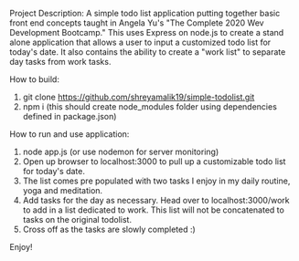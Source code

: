 Project Description: A simple todo list application putting together basic front end concepts taught in Angela Yu's "The Complete 2020 Wev Development Bootcamp." This uses Express on node.js to create a stand alone application that allows a user to input a customized todo list for today's date. It also contains the ability to create a "work list" to separate day tasks from work tasks. 

How to build:

1. git clone https://github.com/shreyamalik19/simple-todolist.git
2. npm i (this should create node_modules folder using dependencies defined in package.json)

How to run and use application: 

1. node app.js (or use nodemon for server monitoring)
2. Open up browser to localhost:3000 to pull up a customizable todo list for today's date. 
3. The list comes pre populated with two tasks I enjoy in my daily routine, yoga and meditation. 
4. Add tasks for the day as necessary. Head over to localhost:3000/work to add in a list dedicated to work. This list will not be concatenated to tasks on the original todolist.
5. Cross off as the tasks are slowly completed :)

Enjoy!

